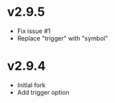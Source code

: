v2.9.5
======

* Fix issue #1
* Replace "trigger" with "symbol"

v2.9.4
======

* Initial fork
* Add trigger option
